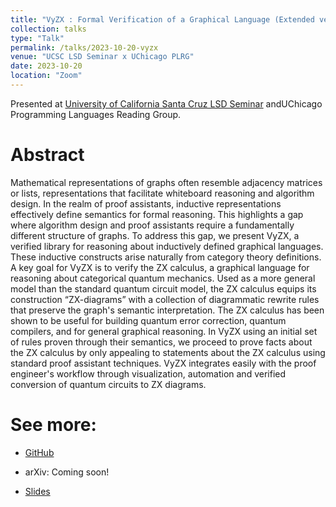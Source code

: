 ```yaml
---
title: "VyZX : Formal Verification of a Graphical Language (Extended version)"
collection: talks
type: "Talk"
permalink: /talks/2023-10-20-vyzx
venue: "UCSC LSD Seminar x UChicago PLRG"
date: 2023-10-20
location: "Zoom"
---
```


Presented at [University of California Santa Cruz LSD Seminar](https://lsd.ucsc.edu/lsd-seminar/2023fa/) andUChicago Programming Languages Reading Group.

# Abstract 

Mathematical representations of graphs often resemble adjacency matrices or lists, representations that facilitate whiteboard reasoning and algorithm design. In the realm of proof assistants, inductive representations effectively define semantics for formal reasoning. This highlights a gap where algorithm design and proof assistants require a fundamentally different structure of graphs. To address this gap, we present VyZX, a verified library for reasoning about inductively defined graphical languages. These inductive constructs arise naturally from category theory definitions. A key goal for VyZX is to verify the ZX calculus, a graphical language for reasoning about categorical quantum mechanics. Used as a more general model than the standard quantum circuit model, the ZX calculus equips its construction “ZX-diagrams” with a collection of diagrammatic rewrite rules that preserve the graph's semantic interpretation. The ZX calculus has been shown to be useful for building quantum error correction, quantum compilers, and for general graphical reasoning. In VyZX using an initial set of rules proven through their semantics, we proceed to prove facts about the ZX calculus by only appealing to statements about the ZX calculus using standard proof assistant techniques. VyZX integrates easily with the proof engineer's workflow through visualization, automation and verified conversion of quantum circuits to ZX diagrams. 

# See more:

- [GitHub](https://github.com/inQWIRE/VyZX)

- arXiv: Coming soon!

- [Slides](/images/vyzx-ucsc.pdf)
